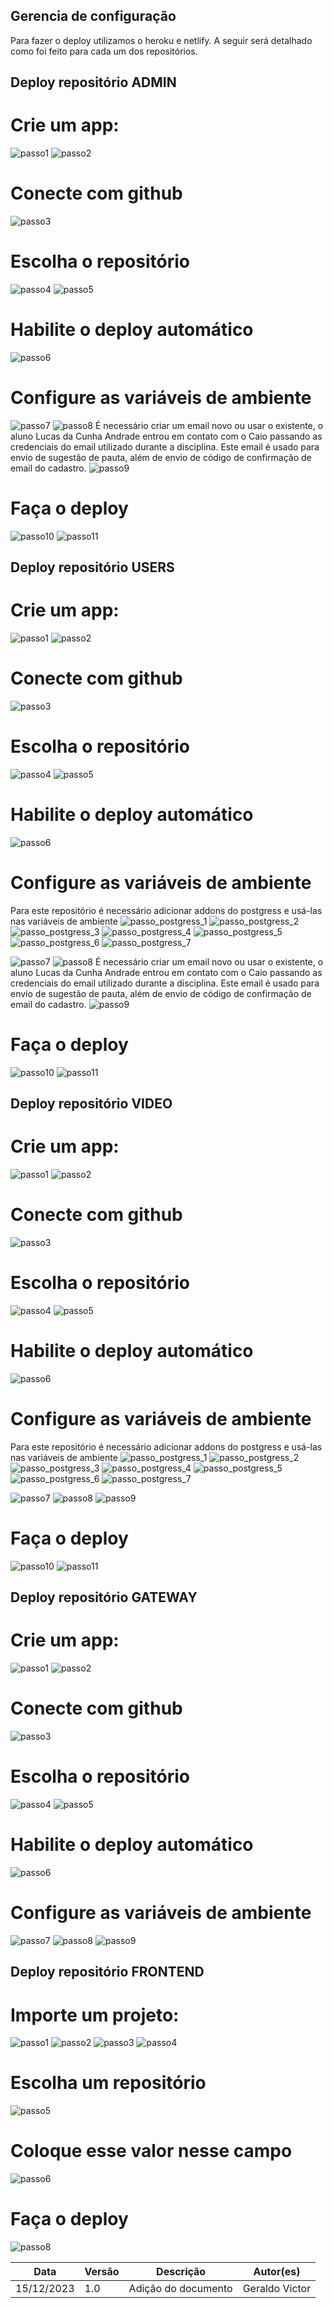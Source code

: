 ## Gerencia de configuração
Para fazer o deploy utilizamos o heroku e netlify. A seguir será detalhado como foi feito para cada um dos repositórios.

## Deploy repositório ADMIN
# Crie um app:
![passo1](../assets/deploy/ADMIN/1.png)
![passo2](../assets/deploy/ADMIN/2.png)
# Conecte com github
![passo3](../assets/deploy/ADMIN/3.png)
# Escolha o repositório
![passo4](../assets/deploy/ADMIN/4.png)
![passo5](../assets/deploy/ADMIN/5.png)
# Habilite o deploy automático
![passo6](../assets/deploy/ADMIN/6.png)
# Configure as variáveis de ambiente
![passo7](../assets/deploy/ADMIN/7.png)
![passo8](../assets/deploy/ADMIN/8.png)
É necessário criar um email novo ou usar o existente, o aluno Lucas da Cunha Andrade entrou em contato com o Caio passando as credenciais do email utilizado durante a disciplina. Este email é usado para envio de sugestão de pauta, além de envio de código de confirmação de email do cadastro.
![passo9](../assets/deploy/ADMIN/9.png)

# Faça o deploy
![passo10](../assets/deploy/ADMIN/10.png)
![passo11](../assets/deploy/ADMIN/11.png)


## Deploy repositório USERS
# Crie um app:
![passo1](../assets/deploy/USERS/1.png)
![passo2](../assets/deploy/USERS/2.png)
# Conecte com github
![passo3](../assets/deploy/USERS/3.png)
# Escolha o repositório
![passo4](../assets/deploy/USERS/4.png)
![passo5](../assets/deploy/USERS/5.png)
# Habilite o deploy automático
![passo6](../assets/deploy/USERS/6.png)
# Configure as variáveis de ambiente
Para este repositório é necessário adicionar addons do postgress e usá-las nas variáveis de ambiente
![passo_postgress_1](../assets/deploy/USERS/1.2.png)
![passo_postgress_2](../assets/deploy/USERS/1.3.png)
![passo_postgress_3](../assets/deploy/USERS/1.4.png)
![passo_postgress_4](../assets/deploy/USERS/1.5.png)
![passo_postgress_5](../assets/deploy/USERS/1.6.png)
![passo_postgress_6](../assets/deploy/USERS/1.7.png)
![passo_postgress_7](../assets/deploy/USERS/1.8.png)

![passo7](../assets/deploy/USERS/7.png)
![passo8](../assets/deploy/USERS/8.png)
É necessário criar um email novo ou usar o existente, o aluno Lucas da Cunha Andrade entrou em contato com o Caio passando as credenciais do email utilizado durante a disciplina. Este email é usado para envio de sugestão de pauta, além de envio de código de confirmação de email do cadastro.
![passo9](../assets/deploy/USERS/9.png)

# Faça o deploy
![passo10](../assets/deploy/USERS/10.png)
![passo11](../assets/deploy/USERS/11.png)

## Deploy repositório VIDEO
# Crie um app:
![passo1](../assets/deploy/VIDEO/1.png)
![passo2](../assets/deploy/VIDEO/2.png)
# Conecte com github
![passo3](../assets/deploy/VIDEO/3.png)
# Escolha o repositório
![passo4](../assets/deploy/VIDEO/4.png)
![passo5](../assets/deploy/VIDEO/5.png)
# Habilite o deploy automático
![passo6](../assets/deploy/VIDEO/6.png)
# Configure as variáveis de ambiente
Para este repositório é necessário adicionar addons do postgress e usá-las nas variáveis de ambiente
![passo_postgress_1](../assets/deploy/VIDEO/1.2.png)
![passo_postgress_2](../assets/deploy/VIDEO/1.3.png)
![passo_postgress_3](../assets/deploy/VIDEO/1.4.png)
![passo_postgress_4](../assets/deploy/VIDEO/1.5.png)
![passo_postgress_5](../assets/deploy/VIDEO/1.6.png)
![passo_postgress_6](../assets/deploy/VIDEO/1.7.png)
![passo_postgress_7](../assets/deploy/VIDEO/1.8.png)

![passo7](../assets/deploy/VIDEO/7.png)
![passo8](../assets/deploy/VIDEO/8.png)
![passo9](../assets/deploy/VIDEO/9.png)

# Faça o deploy
![passo10](../assets/deploy/VIDEO/10.png)
![passo11](../assets/deploy/VIDEO/11.png)

## Deploy repositório GATEWAY
# Crie um app:
![passo1](../assets/deploy/GATEWAY/1.png)
![passo2](../assets/deploy/GATEWAY/2.png)
# Conecte com github
![passo3](../assets/deploy/GATEWAY/3.png)
# Escolha o repositório
![passo4](../assets/deploy/GATEWAY/4.png)
![passo5](../assets/deploy/GATEWAY/5.png)
# Habilite o deploy automático
![passo6](../assets/deploy/GATEWAY/6.png)
# Configure as variáveis de ambiente
![passo7](../assets/deploy/GATEWAY/7.png)
![passo8](../assets/deploy/GATEWAY/8.png)
![passo9](../assets/deploy/GATEWAY/9.png)

## Deploy repositório FRONTEND

# Importe um projeto:
![passo1](../assets/deploy/FRONTEND/1.png)
![passo2](../assets/deploy/FRONTEND/2.png)
![passo3](../assets/deploy/FRONTEND/3.png)
![passo4](../assets/deploy/FRONTEND/4.png)
# Escolha um repositório
![passo5](../assets/deploy/FRONTEND/5.png)
# Coloque esse valor nesse campo
![passo6](../assets/deploy/FRONTEND/6.png)
# Faça o deploy
![passo8](../assets/deploy/FRONTEND/8.png)

| Data       | Versão | Descrição                  | Autor(es)      |
| ---------- | ------ | -------------------------- | -------------- |
| 15/12/2023 | 1.0    | Adição do documento | Geraldo Victor |
